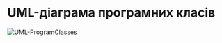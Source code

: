 # UML-діаграма програмних класів
 
![UML-ProgramClasses](https://user-images.githubusercontent.com/79920734/199617436-e6c61a88-438a-4110-8bee-0a12bdcf625f.jpg)
